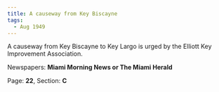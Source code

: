 ```yaml
---  
title: A causeway from Key Biscayne  
tags:  
  - Aug 1949  
---  
```

  
A causeway from Key Biscayne to Key Largo is urged by the Elliott Key Improvement Association.  
  
Newspapers: **Miami Morning News or The Miami Herald**  
  
Page: **22**, Section: **C** 
